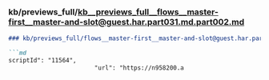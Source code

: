 ### kb/previews_full/kb__previews_full__flows__master-first__master-and-slot@guest.har.part031.md.part002.md

```md
### kb/previews_full/flows__master-first__master-and-slot@guest.har.part031.md (part 002)

```md
scriptId": "11564",
                        "url": "https://n958200.a
```

```

```
